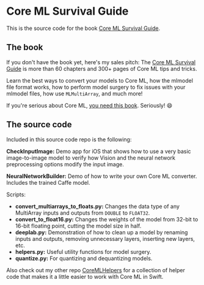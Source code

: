 # Core ML Survival Guide

This is the source code for the book [Core ML Survival Guide](http://leanpub.com/coreml-survival-guide).

## The book

If you don't have the book yet, here's my sales pitch: The [Core ML Survival Guide](http://leanpub.com/coreml-survival-guide) is more than 60 chapters and 300+ pages of Core ML tips and tricks. 

Learn the best ways to convert your models to Core ML, how the mlmodel file format works, how to perform model surgery to fix issues with your mlmodel files, how use `MLMultiArray`, and much more!

If you're serious about Core ML, [you need this book](http://leanpub.com/coreml-survival-guide). Seriously! :smile:

## The source code

Included in this source code repo is the following:

**CheckInputImage:** Demo app for iOS that shows how to use a very basic image-to-image model to verify how Vision and the neural network preprocessing options modify the input image.

**NeuralNetworkBuilder:** Demo of how to write your own Core ML converter. Includes the trained Caffe model.

Scripts:

- **convert_multiarrays_to_floats.py:** Changes the data type of any MultiArray inputs and outputs from `DOUBLE` to `FLOAT32`.
- **convert_to_float16.py:** Changes the weights of the model from 32-bit to 16-bit floating point, cutting the model size in half.
- **deeplab.py:** Demonstration of how to clean up a model by renaming inputs and outputs, removing unnecessary layers, inserting new layers, etc.
- **helpers.py:** Useful utility functions for model surgery.
- **quantize.py:** For quantizing and dequantizing models.

Also check out my other repo [CoreMLHelpers](https://github.com/hollance/CoreMLHelpers) for a collection of helper code that makes it a little easier to work with Core ML in Swift.
